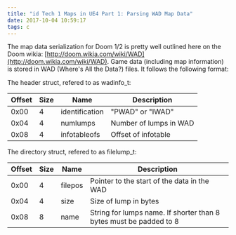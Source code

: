 ```yaml
---
title: "id Tech 1 Maps in UE4 Part 1: Parsing WAD Map Data"
date: 2017-10-04 10:59:17
tags: c
---
```

The map data serialization for Doom 1/2 is pretty well outlined here on the Doom wikia: [http://doom.wikia.com/wiki/WAD](http://doom.wikia.com/wiki/WAD). Game data (including map information) is stored in WAD (Where's All the Data?) files. It follows the following format:

The header struct, refered to as wadinfo_t:

| Offset | Size | Name | Description |
| ------ | ---- | ---- | ----------- |
| 0x00 | 4 | identification | "PWAD" or "IWAD" |
| 0x04 | 4 | numlumps | Number of lumps in WAD |
| 0x08 | 4 | infotableofs | Offset of infotable |

The directory struct, refered to as filelump_t:

| Offset | Size | Name | Description |
| ------ | ---- | ---- | ----------- |
| 0x00 | 4 | filepos | Pointer to the start of the data in the WAD |
| 0x04 | 4 | size | Size of lump in bytes |
| 0x08 | 8 | name | String for lumps name. If shorter than 8 bytes must be padded to 8 |